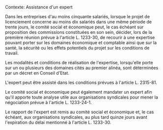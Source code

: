 Contexte: Assistance d'un expert

Dans les entreprises d'au moins cinquante salariés, lorsque le projet de licenciement concerne au moins dix salariés dans une même période de trente jours, le comité social et économique peut, le cas échéant sur proposition des commissions constituées en son sein, décider, lors de la première réunion prévue à l'article L. 1233-30, de recourir à une expertise pouvant porter sur les domaines économique et comptable ainsi que sur la santé, la sécurité ou les effets potentiels du projet sur les conditions de travail.

Les modalités et conditions de réalisation de l'expertise, lorsqu'elle porte sur un ou plusieurs des domaines cités au premier alinéa, sont déterminées par un décret en Conseil d'Etat.

L'expert peut être assisté dans les conditions prévues à l'article L. 2315-81.

Le comité social et économique peut également mandater un expert afin qu'il apporte toute analyse utile aux organisations syndicales pour mener la négociation prévue à l'article L. 1233-24-1.

Le rapport de l'expert est remis au comité social et économique et, le cas échéant, aux organisations syndicales, au plus tard quinze jours avant l'expiration du délai mentionné à l'article L. 1233-30.